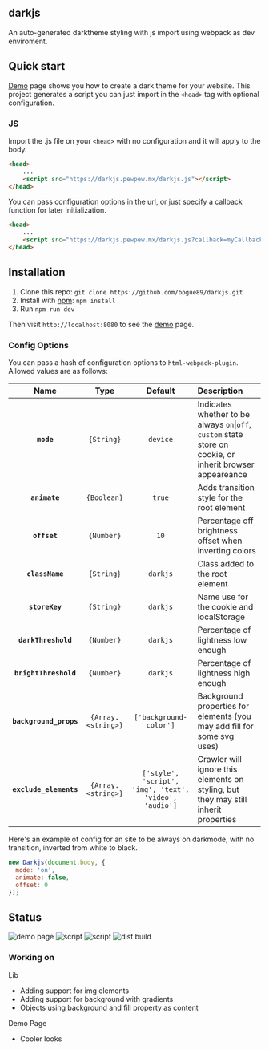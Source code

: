 darkjs
-

An auto-generated darktheme styling with js import using webpack as dev enviroment.

## Quick start

[Demo](https://darkjs.pewpew.mx/) page shows you how to create a dark theme for your website. This project generates a script you can just import in the `<head>` tag with optional configuration.

### JS

Import the .js file on your `<head>` with no configuration and it will apply to the body.
```html
<head>
    ...
    <script src="https://darkjs.pewpew.mx/darkjs.js"></script>
</head>
```

You can pass configuration options in the url, or just specify a callback function for later initialization.
```html
<head>
    ...
    <script src="https://darkjs.pewpew.mx/darkjs.js?callback=myCallback"></script>
</head>
```

## Installation

1. Clone this repo: `git clone https://github.com/bogue89/darkjs.git`
2. Install with [npm](https://www.npmjs.com/): `npm install`
3. Run `npm run dev`

Then visit `http://localhost:8080` to see the [demo](https://darkjs.pewpew.mx/) page.

### Config Options
You can pass a hash of configuration options to `html-webpack-plugin`.
Allowed values are as follows:

|Name|Type|Default|Description|
|:--:|:--:|:-----:|:----------|
|**`mode`**|`{String}`|`device`|Indicates whether to be always `on`\|`off`, `custom` state store on cookie, or inherit browser appeareance|
|**`animate`**|`{Boolean}`|`true`|Adds transition style for the root element|
|**`offset`**|`{Number}`|`10`|Percentage off brightness offset when inverting colors|
|**`className`**|`{String}`|`darkjs`|Class added to the root element|
|**`storeKey`**|`{String}`|`darkjs`|Name use for the cookie and localStorage|
|**`darkThreshold`**|`{Number}`|`darkjs`|Percentage of lightness low enough|
|**`brightThreshold`**|`{Number}`|`darkjs`|Percentage of lightness high enough|
|**`background_props`**|`{Array.<string>}`|`['background-color']`|Background properties for elements (you may add fill for some svg uses)|
|**`exclude_elements`**|`{Array.<string>}`|`['style', 'script', 'img', 'text', 'video', 'audio']`|Crawler will ignore this elements on styling, but they may still inherit properties|

Here's an example of config for an site to be always on darkmode, with no transition, inverted from white to black.

```js
new Darkjs(document.body, {
  mode: 'on',
  animate: false,
  offset: 0
});
```

## Status

![demo page](https://img.shields.io/static/v1?label=demo_page&message=completed&color=success)
![script](https://img.shields.io/static/v1?label=crawler&message=completed&color=success)
![script](https://img.shields.io/static/v1?label=styling&message=completed&color=success)
![dist build](https://img.shields.io/static/v1?label=dist&message=completed&color=success)

### Working on

Lib
- Adding support for img elements
- Adding support for background with gradients
- Objects using background and fill property as content

Demo Page
- Cooler looks
